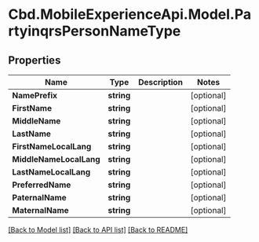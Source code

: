 # Cbd.MobileExperienceApi.Model.PartyinqrsPersonNameType

## Properties

Name | Type | Description | Notes
------------ | ------------- | ------------- | -------------
**NamePrefix** | **string** |  | [optional] 
**FirstName** | **string** |  | [optional] 
**MiddleName** | **string** |  | [optional] 
**LastName** | **string** |  | [optional] 
**FirstNameLocalLang** | **string** |  | [optional] 
**MiddleNameLocalLang** | **string** |  | [optional] 
**LastNameLocalLang** | **string** |  | [optional] 
**PreferredName** | **string** |  | [optional] 
**PaternalName** | **string** |  | [optional] 
**MaternalName** | **string** |  | [optional] 

[[Back to Model list]](../README.md#documentation-for-models) [[Back to API list]](../README.md#documentation-for-api-endpoints) [[Back to README]](../README.md)

